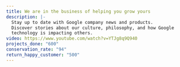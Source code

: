 ```yaml
---
title: We are in the business of helping you grow yours
description: |-
  Stay up to date with Google company news and products.
  Discover stories about our culture, philosophy, and how Google
  technology is impacting others.
video: https://www.youtube.com/watch?v=YTJg8q9Q940
projects_done: "600"
conservation_rate: "94"
return_happy_customer: "500"
---
```

